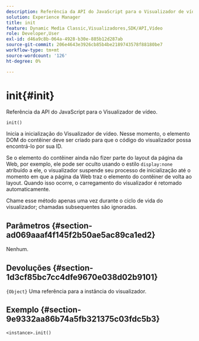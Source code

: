 ```yaml
---
description: Referência da API do JavaScript para o Visualizador de vídeo.
solution: Experience Manager
title: init
feature: Dynamic Media Classic,Visualizadores,SDK/API,Vídeo
role: Developer,User
exl-id: d46a9c8b-064a-4928-b30e-885b12d287ab
source-git-commit: 206e4643e3926cb85b4be2189743578f88180be7
workflow-type: tm+mt
source-wordcount: '126'
ht-degree: 0%

---
```


# init{#init}

Referência da API do JavaScript para o Visualizador de vídeo.

`init()`

Inicia a inicialização do Visualizador de vídeo. Nesse momento, o elemento DOM do contêiner deve ser criado para que o código do visualizador possa encontrá-lo por sua ID.

Se o elemento do contêiner ainda não fizer parte do layout da página da Web, por exemplo, ele pode ser oculto usando o estilo `display:none` atribuído a ele, o visualizador suspende seu processo de inicialização até o momento em que a página da Web traz o elemento do contêiner de volta ao layout. Quando isso ocorre, o carregamento do visualizador é retomado automaticamente.

Chame esse método apenas uma vez durante o ciclo de vida do visualizador; chamadas subsequentes são ignoradas.

## Parâmetros {#section-ad069aaaf4f145f2b50ae5ac89ca1ed2}

Nenhum.

## Devoluções {#section-1d3cf85bc7cc4dfe9670e038d02b9101}

`{Object}` Uma referência para a instância do visualizador.

## Exemplo {#section-9e9332aa86b74a5fb321375c03fdc5b3}

```
<instance>.init()
```
